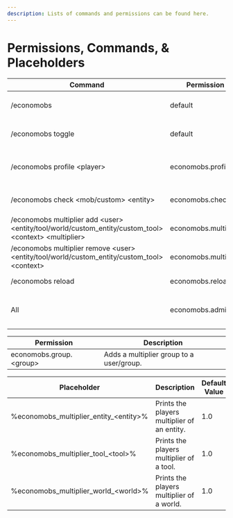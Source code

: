 ```yaml
---
description: Lists of commands and permissions can be found here.
---
```


# Permissions, Commands, & Placeholders

| Command                                                                                                     | Permission           | Description                              |
| ----------------------------------------------------------------------------------------------------------- | -------------------- | ---------------------------------------- |
| /economobs                                                                                                  | default              | Brings up an in-game help guide.         |
| /economobs toggle                                                                                           | default              | Toggles messaging features.              |
| /economobs profile \<player>                                                                                | economobs.profile    | Checks the multiplier profile of a user. |
| /economobs check \<mob/custom> \<entity>                                                                    | economobs.check      | Checks the loot tables of an entity.     |
| /economobs multiplier add \<user> \<entity/tool/world/custom\_entity/custom\_tool> \<context> \<multiplier> | economobs.multiplier | Adds a multiplier to a user.             |
| /economobs multiplier remove \<user> \<entity/tool/world/custom\_entity/custom\_tool> \<context>            | economobs.multiplier | Removes a multiplier from a user.        |
| /economobs reload                                                                                           | economobs.reload     | Reloads the plugin.                      |
| All                                                                                                         | economobs.admin      | Gives access to all commands.            |

| Permission               | Description                              |
| ------------------------ | ---------------------------------------- |
| economobs.group.\<group> | Adds a multiplier group to a user/group. |



<table><thead><tr><th width="358">Placeholder</th><th width="255">Description</th><th>Default Value</th></tr></thead><tbody><tr><td>%economobs_multiplier_entity_&#x3C;entity>%</td><td>Prints the players multiplier of an entity.</td><td>1.0</td></tr><tr><td>%economobs_multiplier_tool_&#x3C;tool>%</td><td>Prints the players multiplier of a tool.</td><td>1.0</td></tr><tr><td>%economobs_multiplier_world_&#x3C;world>%</td><td>Prints the players multiplier of a world.</td><td>1.0</td></tr></tbody></table>
